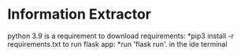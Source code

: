 # Information Extractor
python 3.9 is a requirement
to download requirements:
*pip3 install -r requirements.txt
to run flask app:
*run 'flask run'. in the ide terminal
